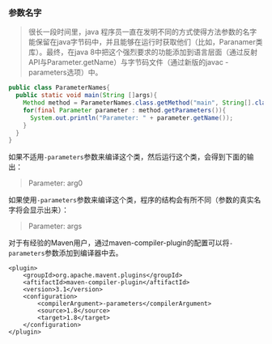 ### 参数名字

> 很长一段时间里，java 程序员一直在发明不同的方式使得方法参数的名字能保留在java字节码中，并且能够在运行时获取他们（比如，Paranamer类库）。最终，在java 8中把这个强烈要求的功能添加到语言层面（通过反射API与Parameter.getName）与字节码文件（通过新版的javac -parameters选项）中。

```java
public class ParameterNames{
  public static void main(String []args){
    Method method = ParameterNames.class.getMethod("main", String[].class);
    for(final Parameter parameter : method.getParameters()){
      System.out.println("Parameter: " + parameter.getName());
  	}
  }
}
```

如果不适用`-parameters`参数来编译这个类，然后运行这个类，会得到下面的输出：

> Parameter: arg0

如果使用`-parameters`参数来编译这个类，程序的结构会有所不同（参数的真实名字将会显示出来）：

> Parameter: args

对于有经验的Maven用户，通过maven-compiler-plugin的配置可以将`-parameters`参数添加到编译器中去。

```xm
<plugin>
	<groupId>org.apache.mavent.plugins</groupId>
	<aftifactId>maven-compiler-plugin</aftifactId>
	<version>3.1</version>
	<configuration>
		<compilerArgument>-parameters</compilerArgument>
		<source>1.8</source>
		<target>1.8</target>
	</configuration>
</plugin>
```


